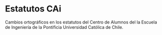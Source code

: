 # Estatutos CAi
Cambios ortográficos en los estatutos del Centro de Alumnos del la Escuela de Ingeniería de la Pontificia Universidad Católica de Chile.
